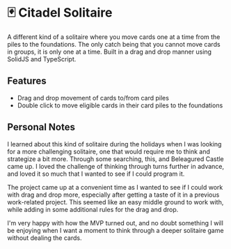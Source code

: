# :black_joker: Citadel Solitaire

A different kind of a solitaire where you move cards one at a time from the piles to the foundations. The only catch being that you cannot move cards in groups, it is only one at a time. Built in a drag and drop manner using SolidJS and TypeScript.

## Features
- Drag and drop movement of cards to/from card piles
- Double click to move eligible cards in their card piles to the foundations

## Personal Notes
I learned about this kind of solitaire during the holidays when I was looking for a more challenging solitaire, one that would require me to think and strategize a bit more. Through some searching, this, and Beleagured Castle came up. I loved the challenge of thinking through turns further in advance, and loved it so much that I wanted to see if I could program it.

The project came up at a convenient time as I wanted to see if I could work with drag and drop more, especially after getting a taste of it in a previous work-related project. This seemed like an easy middle ground to work with, while adding in some additional rules for the drag and drop.

I'm very happy with how the MVP turned out, and no doubt something I will be enjoying when I want a moment to think through a deeper solitaire game without dealing the cards.
